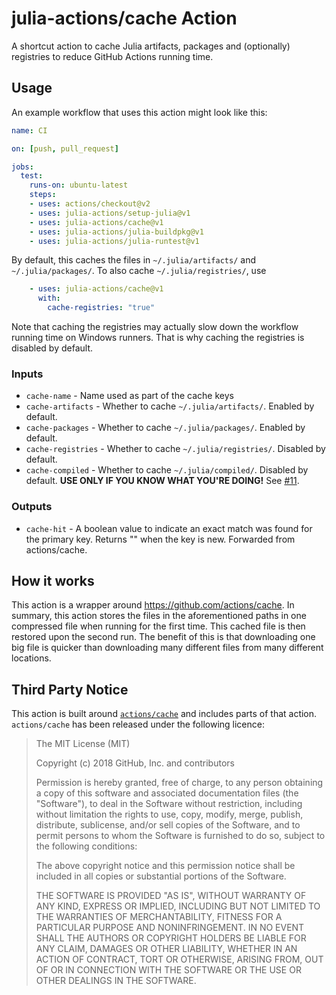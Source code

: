 # julia-actions/cache Action

A shortcut action to cache Julia artifacts, packages and (optionally) registries to reduce GitHub Actions running time.

## Usage

An example workflow that uses this action might look like this:

```yaml
name: CI

on: [push, pull_request]

jobs:
  test:
    runs-on: ubuntu-latest
    steps:
    - uses: actions/checkout@v2
    - uses: julia-actions/setup-julia@v1
    - uses: julia-actions/cache@v1
    - uses: julia-actions/julia-buildpkg@v1
    - uses: julia-actions/julia-runtest@v1
```

By default, this caches the files in `~/.julia/artifacts/` and `~/.julia/packages/`.
To also cache `~/.julia/registries/`, use

```yaml
    - uses: julia-actions/cache@v1
      with:
        cache-registries: "true"
```

Note that caching the registries may actually slow down the workflow running time on Windows runners.
That is why caching the registries is disabled by default.

### Inputs

- `cache-name` - Name used as part of the cache keys
- `cache-artifacts` - Whether to cache `~/.julia/artifacts/`. Enabled by default.
- `cache-packages` - Whether to cache `~/.julia/packages/`. Enabled by default.
- `cache-registries` - Whether to cache `~/.julia/registries/`. Disabled by default.
- `cache-compiled` - Whether to cache `~/.julia/compiled/`. Disabled by default. **USE ONLY IF YOU KNOW WHAT YOU'RE DOING!** See [#11](https://github.com/julia-actions/cache/issues/11).

### Outputs

- `cache-hit` - A boolean value to indicate an exact match was found for the primary key. Returns \"\" when the key is new. Forwarded from actions/cache.

## How it works

This action is a wrapper around <https://github.com/actions/cache>.
In summary, this action stores the files in the aforementioned paths in one compressed file when running for the first time.
This cached file is then restored upon the second run.
The benefit of this is that downloading one big file is quicker than downloading many different files from many different locations.

## Third Party Notice

This action is built around [`actions/cache`](https://github.com/actions/cache/) and includes parts of that action. `actions/cache` has been released under the following licence:

> The MIT License (MIT)
>
> Copyright (c) 2018 GitHub, Inc. and contributors
>
> Permission is hereby granted, free of charge, to any person obtaining a copy
> of this software and associated documentation files (the "Software"), to deal
> in the Software without restriction, including without limitation the rights
> to use, copy, modify, merge, publish, distribute, sublicense, and/or sell
> copies of the Software, and to permit persons to whom the Software is
> furnished to do so, subject to the following conditions:
>
> The above copyright notice and this permission notice shall be included in
> all copies or substantial portions of the Software.
>
> THE SOFTWARE IS PROVIDED "AS IS", WITHOUT WARRANTY OF ANY KIND, EXPRESS OR
> IMPLIED, INCLUDING BUT NOT LIMITED TO THE WARRANTIES OF MERCHANTABILITY,
> FITNESS FOR A PARTICULAR PURPOSE AND NONINFRINGEMENT. IN NO EVENT SHALL THE
> AUTHORS OR COPYRIGHT HOLDERS BE LIABLE FOR ANY CLAIM, DAMAGES OR OTHER
> LIABILITY, WHETHER IN AN ACTION OF CONTRACT, TORT OR OTHERWISE, ARISING FROM,
> OUT OF OR IN CONNECTION WITH THE SOFTWARE OR THE USE OR OTHER DEALINGS IN
> THE SOFTWARE.
